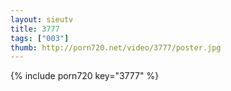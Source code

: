 ```yaml
--- 
layout: sieutv
title: 3777
tags: ["003"]
thumb: http://porn720.net/video/3777/poster.jpg
---
```

{% include porn720 key="3777" %} 
